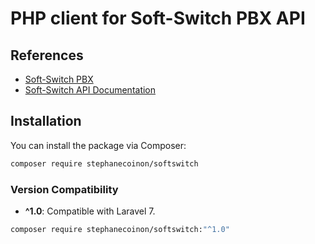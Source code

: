 # PHP client for Soft-Switch PBX API

## References

- [Soft-Switch PBX](http://www.it-communicationsltd.co.uk/Soft-Switch-PBX)
- [Soft-Switch API Documentation](docs/api.md)

## Installation

You can install the package via Composer:

```bash
composer require stephanecoinon/softswitch
```

### Version Compatibility

- **^1.0**: Compatible with Laravel 7.
```bash
composer require stephanecoinon/softswitch:"^1.0"
```
